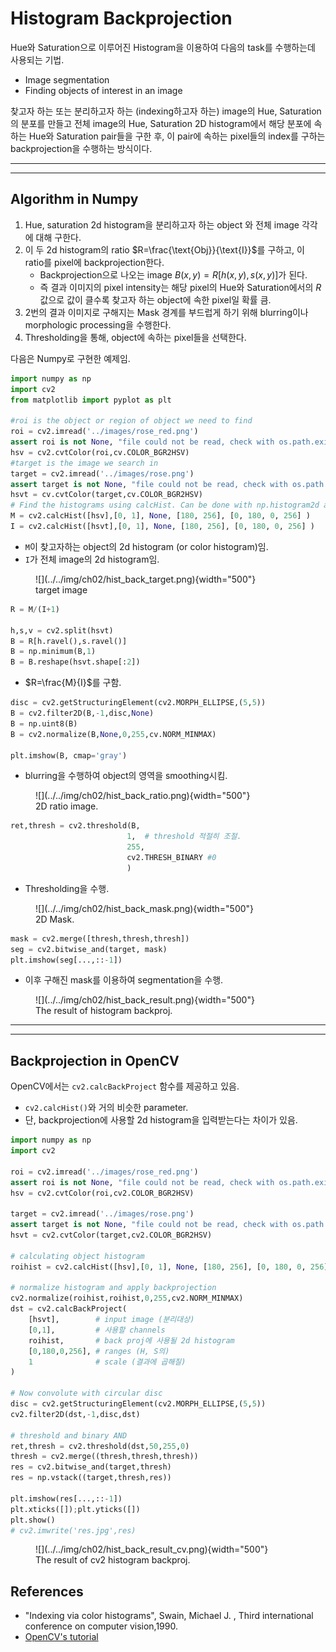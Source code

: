 # Histogram Backprojection

Hue와 Saturation으로 이루어진 Histogram을 이용하여 다음의 task를 수행하는데 사용되는 기법.

* Image segmentation
* Finding objects of interest in an image

찾고자 하는 또는 분리하고자 하는 (indexing하고자 하는) image의 Hue, Saturation의 분포를 만들고 전체 image의 Hue, Saturation 2D histogram에서 해당 분포에 속하는 Hue와 Saturation pair들을 구한 후, 이 pair에 속하는 pixel들의 index를 구하는 backprojection을 수행하는 방식이다. 

---

---

## Algorithm in Numpy

1. Hue, saturation 2d histogram을 분리하고자 하는 object 와 전체 image 각각에 대해 구한다.
2. 이 두 2d histogram의 ratio $R=\frac{\text{Obj}}{\text{I}}$를 구하고, 이 ratio를 pixel에 backprojection한다.
    * Backprojection으로 나오는 image $B(x,y)=R[h(x,y), s(x,y)]$가 된다.
    * 즉 결과 이미지의 pixel intensity는 해당 pixel의 Hue와 Saturation에서의 $R$값으로 값이 클수록 찾고자 하는 object에 속한 pixel일 확률 큼.
3. 2번의 결과 이미지로 구해지는 Mask 경계를 부드럽게 하기 위해 blurring이나 morphologic processing을 수행한다. 
4. Thresholding을 통해, object에 속하는 pixel들을 선택한다.


다음은 Numpy로 구현한 예제임.

```Python
import numpy as np
import cv2 
from matplotlib import pyplot as plt

#roi is the object or region of object we need to find
roi = cv2.imread('../images/rose_red.png')
assert roi is not None, "file could not be read, check with os.path.exists()"
hsv = cv2.cvtColor(roi,cv.COLOR_BGR2HSV)
#target is the image we search in
target = cv2.imread('../images/rose.png')
assert target is not None, "file could not be read, check with os.path.exists()"
hsvt = cv.cvtColor(target,cv.COLOR_BGR2HSV)
# Find the histograms using calcHist. Can be done with np.histogram2d also
M = cv2.calcHist([hsv],[0, 1], None, [180, 256], [0, 180, 0, 256] )
I = cv2.calcHist([hsvt],[0, 1], None, [180, 256], [0, 180, 0, 256] )
```

* `M`이 찾고자하는 object의 2d histogram (or color histogram)임.
* `I`가 전체 image의 2d histogram임.

<figure markdown>
![](../../img/ch02/hist_back_target.png){width="500"}
<figcaption>target image</figcaption>
</figure>

```Python
R = M/(I+1)

h,s,v = cv2.split(hsvt)
B = R[h.ravel(),s.ravel()]
B = np.minimum(B,1)
B = B.reshape(hsvt.shape[:2])
```

* $R=\frac{M}{I}$를 구함.

```Python
disc = cv2.getStructuringElement(cv2.MORPH_ELLIPSE,(5,5))
B = cv2.filter2D(B,-1,disc,None)
B = np.uint8(B)
B = cv2.normalize(B,None,0,255,cv.NORM_MINMAX)

plt.imshow(B, cmap='gray')
```

* blurring을 수행하여 object의 영역을 smoothing시킴.

<figure markdown>
![](../../img/ch02/hist_back_ratio.png){width="500"}
<figcaption>2D ratio image.</figcaption>
</figure>


```Python
ret,thresh = cv2.threshold(B,
                          1,  # threshold 적절히 조절.
                          255,
                          cv2.THRESH_BINARY #0
                          )
```

* Thresholding을 수행.

<figure markdown>
![](../../img/ch02/hist_back_mask.png){width="500"}
<figcaption>2D Mask.</figcaption>
</figure>

```Python
mask = cv2.merge([thresh,thresh,thresh])
seg = cv2.bitwise_and(target, mask)
plt.imshow(seg[...,::-1])
```

* 이후 구해진 mask를 이용하여 segmentation을 수행.

<figure markdown>
![](../../img/ch02/hist_back_result.png){width="500"}
<figcaption>The result of histogram backproj.</figcaption>
</figure markdown>

---

---

## Backprojection in OpenCV

OpenCV에서는 `cv2.calcBackProject` 함수를 제공하고 있음.

* `cv2.calcHist()`와 거의 비슷한 parameter.
* 단, backprojection에 사용할 2d histogram을 입력받는다는 차이가 있음.

```Python
import numpy as np
import cv2

roi = cv2.imread('../images/rose_red.png')
assert roi is not None, "file could not be read, check with os.path.exists()"
hsv = cv2.cvtColor(roi,cv2.COLOR_BGR2HSV)

target = cv2.imread('../images/rose.png')
assert target is not None, "file could not be read, check with os.path.exists()"
hsvt = cv2.cvtColor(target,cv2.COLOR_BGR2HSV)

# calculating object histogram
roihist = cv2.calcHist([hsv],[0, 1], None, [180, 256], [0, 180, 0, 256] )

# normalize histogram and apply backprojection
cv2.normalize(roihist,roihist,0,255,cv2.NORM_MINMAX)
dst = cv2.calcBackProject(
    [hsvt],        # input image (분리대상) 
    [0,1],         # 사용할 channels
    roihist,       # back proj에 사용될 2d histogram
    [0,180,0,256], # ranges (H, S의)
    1              # scale (결과에 곱해질)
)

# Now convolute with circular disc
disc = cv2.getStructuringElement(cv2.MORPH_ELLIPSE,(5,5))
cv2.filter2D(dst,-1,disc,dst)

# threshold and binary AND
ret,thresh = cv2.threshold(dst,50,255,0)
thresh = cv2.merge((thresh,thresh,thresh))
res = cv2.bitwise_and(target,thresh)
res = np.vstack((target,thresh,res))

plt.imshow(res[...,::-1])
plt.xticks([]);plt.yticks([])
plt.show()
# cv2.imwrite('res.jpg',res)
```

<figure markdown>
![](../../img/ch02/hist_back_result_cv.png){width="500"}
<figcaption>The result of cv2 histogram backproj.</figcaption>
</figure markdown>

## References

* "Indexing via color histograms", Swain, Michael J. , Third international conference on computer vision,1990.
* [OpenCV's tutorial](https://docs.opencv.org/4.x/dc/df6/tutorial_py_histogram_backprojection.html)
